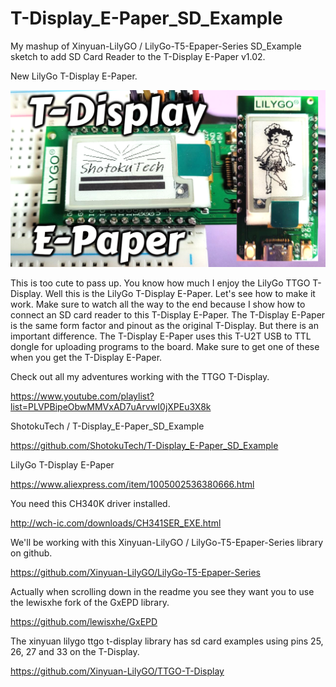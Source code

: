 # T-Display_E-Paper_SD_Example
My mashup of Xinyuan-LilyGO / LilyGo-T5-Epaper-Series SD_Example sketch to add SD Card Reader to the T-Display E-Paper v1.02.

New LilyGo T-Display E-Paper.

![](https://github.com/ShotokuTech/T-Display_E-Paper_SD_Example/blob/main/t-display.png)


This is too cute to pass up. You know how much I enjoy the LilyGo TTGO T-Display.  Well this is the LilyGo T-Display E-Paper. Let's see how to make it work. Make sure to watch all the way to the end because I show how to connect an SD card reader to this T-Display E-Paper. The T-Display E-Paper is the same form factor and pinout as the original T-Display. But there is an important difference. The T-Display E-Paper uses this T-U2T USB to TTL dongle for uploading programs to the board. Make sure to get one of these when you get the T-Display E-Paper.

Check out all my adventures working with the TTGO T-Display.

https://www.youtube.com/playlist?list=PLVPBipeObwMMVxAD7uArvwI0jXPEu3X8k

ShotokuTech / T-Display_E-Paper_SD_Example

https://github.com/ShotokuTech/T-Display_E-Paper_SD_Example

LilyGo T-Display E-Paper

https://www.aliexpress.com/item/1005002536380666.html

You need this CH340K driver installed.

http://wch-ic.com/downloads/CH341SER_EXE.html

We'll be working with this Xinyuan-LilyGO / LilyGo-T5-Epaper-Series library on github.

https://github.com/Xinyuan-LilyGO/LilyGo-T5-Epaper-Series

Actually when scrolling down in the readme you see they want you to use the lewisxhe fork of the GxEPD library.

https://github.com/lewisxhe/GxEPD

The xinyuan lilygo ttgo t-display library has sd card examples using pins 25, 26, 27 and 33 on the T-Display.

https://github.com/Xinyuan-LilyGO/TTGO-T-Display
